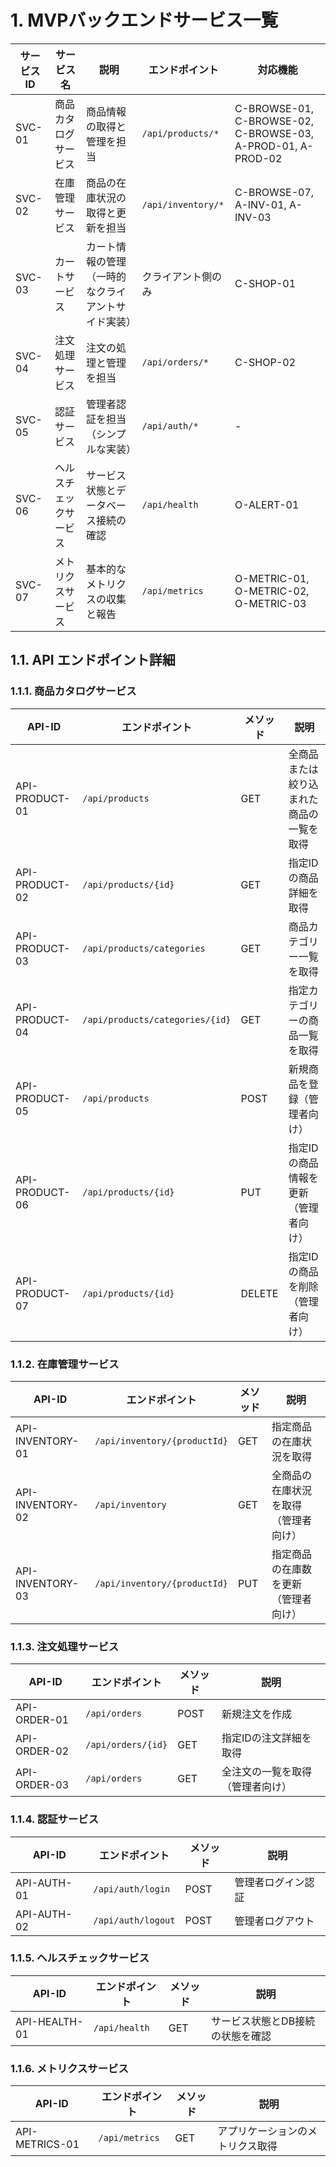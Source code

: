 # 1. MVPバックエンドサービス一覧

| サービスID | サービス名             | 説明                                               | エンドポイント     | 対応機能                                                    |
| ---------- | ---------------------- | -------------------------------------------------- | ------------------ | ----------------------------------------------------------- |
| SVC-01     | 商品カタログサービス   | 商品情報の取得と管理を担当                         | `/api/products/*`  | C-BROWSE-01, C-BROWSE-02, C-BROWSE-03, A-PROD-01, A-PROD-02 |
| SVC-02     | 在庫管理サービス       | 商品の在庫状況の取得と更新を担当                   | `/api/inventory/*` | C-BROWSE-07, A-INV-01, A-INV-03                             |
| SVC-03     | カートサービス         | カート情報の管理（一時的なクライアントサイド実装） | クライアント側のみ | C-SHOP-01                                                   |
| SVC-04     | 注文処理サービス       | 注文の処理と管理を担当                             | `/api/orders/*`    | C-SHOP-02                                                   |
| SVC-05     | 認証サービス           | 管理者認証を担当（シンプルな実装）                 | `/api/auth/*`      | -                                                           |
| SVC-06     | ヘルスチェックサービス | サービス状態とデータベース接続の確認               | `/api/health`      | O-ALERT-01                                                  |
| SVC-07     | メトリクスサービス     | 基本的なメトリクスの収集と報告                     | `/api/metrics`     | O-METRIC-01, O-METRIC-02, O-METRIC-03                       |

## 1.1. API エンドポイント詳細

### 1.1.1. 商品カタログサービス

| API-ID         | エンドポイント                  | メソッド | 説明                                     |
| -------------- | ------------------------------- | -------- | ---------------------------------------- |
| API-PRODUCT-01 | `/api/products`                 | GET      | 全商品または絞り込まれた商品の一覧を取得 |
| API-PRODUCT-02 | `/api/products/{id}`            | GET      | 指定IDの商品詳細を取得                   |
| API-PRODUCT-03 | `/api/products/categories`      | GET      | 商品カテゴリー一覧を取得                 |
| API-PRODUCT-04 | `/api/products/categories/{id}` | GET      | 指定カテゴリーの商品一覧を取得           |
| API-PRODUCT-05 | `/api/products`                 | POST     | 新規商品を登録（管理者向け）             |
| API-PRODUCT-06 | `/api/products/{id}`            | PUT      | 指定IDの商品情報を更新（管理者向け）     |
| API-PRODUCT-07 | `/api/products/{id}`            | DELETE   | 指定IDの商品を削除（管理者向け）         |

### 1.1.2. 在庫管理サービス

| API-ID           | エンドポイント               | メソッド | 説明                                 |
| ---------------- | ---------------------------- | -------- | ------------------------------------ |
| API-INVENTORY-01 | `/api/inventory/{productId}` | GET      | 指定商品の在庫状況を取得             |
| API-INVENTORY-02 | `/api/inventory`             | GET      | 全商品の在庫状況を取得（管理者向け） |
| API-INVENTORY-03 | `/api/inventory/{productId}` | PUT      | 指定商品の在庫数を更新（管理者向け） |

### 1.1.3. 注文処理サービス

| API-ID       | エンドポイント     | メソッド | 説明                             |
| ------------ | ------------------ | -------- | -------------------------------- |
| API-ORDER-01 | `/api/orders`      | POST     | 新規注文を作成                   |
| API-ORDER-02 | `/api/orders/{id}` | GET      | 指定IDの注文詳細を取得           |
| API-ORDER-03 | `/api/orders`      | GET      | 全注文の一覧を取得（管理者向け） |

### 1.1.4. 認証サービス

| API-ID      | エンドポイント     | メソッド | 説明               |
| ----------- | ------------------ | -------- | ------------------ |
| API-AUTH-01 | `/api/auth/login`  | POST     | 管理者ログイン認証 |
| API-AUTH-02 | `/api/auth/logout` | POST     | 管理者ログアウト   |

### 1.1.5. ヘルスチェックサービス

| API-ID        | エンドポイント | メソッド | 説明                             |
| ------------- | -------------- | -------- | -------------------------------- |
| API-HEALTH-01 | `/api/health`  | GET      | サービス状態とDB接続の状態を確認 |

### 1.1.6. メトリクスサービス

| API-ID         | エンドポイント | メソッド | 説明                             |
| -------------- | -------------- | -------- | -------------------------------- |
| API-METRICS-01 | `/api/metrics` | GET      | アプリケーションのメトリクス取得 |
